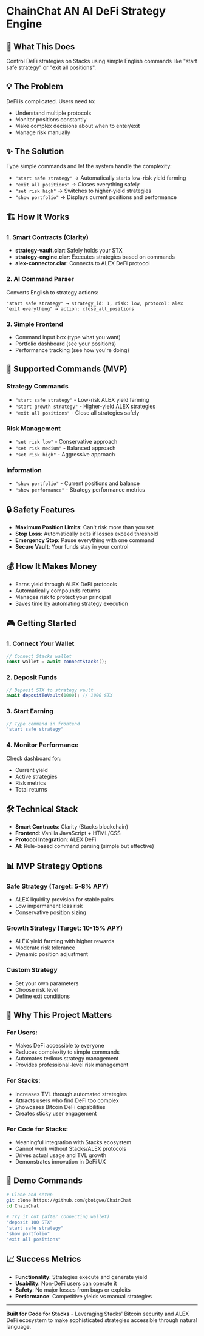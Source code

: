 # ChainChat AN AI DeFi Strategy Engine

## 🎯 What This Does
Control DeFi strategies on Stacks using simple English commands like "start safe strategy" or "exit all positions".

## 💡 The Problem
DeFi is complicated. Users need to:
- Understand multiple protocols
- Monitor positions constantly
- Make complex decisions about when to enter/exit
- Manage risk manually

## ✨ The Solution
Type simple commands and let the system handle the complexity:
- `"start safe strategy"` → Automatically starts low-risk yield farming
- `"exit all positions"` → Closes everything safely
- `"set risk high"` → Switches to higher-yield strategies
- `"show portfolio"` → Displays current positions and performance

## 🏗️ How It Works

### 1. Smart Contracts (Clarity)
- **strategy-vault.clar**: Safely holds your STX
- **strategy-engine.clar**: Executes strategies based on commands
- **alex-connector.clar**: Connects to ALEX DeFi protocol

### 2. AI Command Parser
Converts English to strategy actions:
```
"start safe strategy" → strategy_id: 1, risk: low, protocol: alex
"exit everything" → action: close_all_positions
```

### 3. Simple Frontend
- Command input box (type what you want)
- Portfolio dashboard (see your positions)
- Performance tracking (see how you're doing)

## 🚀 Supported Commands (MVP)

### Strategy Commands
- `"start safe strategy"` - Low-risk ALEX yield farming
- `"start growth strategy"` - Higher-yield ALEX strategies  
- `"exit all positions"` - Close all strategies safely

### Risk Management
- `"set risk low"` - Conservative approach
- `"set risk medium"` - Balanced approach
- `"set risk high"` - Aggressive approach

### Information
- `"show portfolio"` - Current positions and balance
- `"show performance"` - Strategy performance metrics

## 🔒 Safety Features
- **Maximum Position Limits**: Can't risk more than you set
- **Stop Loss**: Automatically exits if losses exceed threshold
- **Emergency Stop**: Pause everything with one command
- **Secure Vault**: Your funds stay in your control

## 💰 How It Makes Money
- Earns yield through ALEX DeFi protocols
- Automatically compounds returns
- Manages risk to protect your principal
- Saves time by automating strategy execution

## 🎮 Getting Started

### 1. Connect Your Wallet
```javascript
// Connect Stacks wallet
const wallet = await connectStacks();
```

### 2. Deposit Funds
```javascript
// Deposit STX to strategy vault
await depositToVault(1000); // 1000 STX
```

### 3. Start Earning
```javascript
// Type command in frontend
"start safe strategy"
```

### 4. Monitor Performance
Check dashboard for:
- Current yield
- Active strategies
- Risk metrics
- Total returns

## 🛠️ Technical Stack
- **Smart Contracts**: Clarity (Stacks blockchain)
- **Frontend**: Vanilla JavaScript + HTML/CSS
- **Protocol Integration**: ALEX DeFi
- **AI**: Rule-based command parsing (simple but effective)

## 📊 MVP Strategy Options

### Safe Strategy (Target: 5-8% APY)
- ALEX liquidity provision for stable pairs
- Low impermanent loss risk
- Conservative position sizing

### Growth Strategy (Target: 10-15% APY)
- ALEX yield farming with higher rewards
- Moderate risk tolerance
- Dynamic position adjustment

### Custom Strategy
- Set your own parameters
- Choose risk level
- Define exit conditions

## 🔮 Why This Project Matters

### For Users:
- Makes DeFi accessible to everyone
- Reduces complexity to simple commands
- Automates tedious strategy management
- Provides professional-level risk management

### For Stacks:
- Increases TVL through automated strategies
- Attracts users who find DeFi too complex
- Showcases Bitcoin DeFi capabilities
- Creates sticky user engagement

### For Code for Stacks:
- Meaningful integration with Stacks ecosystem
- Cannot work without Stacks/ALEX protocols
- Drives actual usage and TVL growth
- Demonstrates innovation in DeFi UX

## 🚀 Demo Commands
```bash
# Clone and setup
git clone https://github.com/gboigwe/ChainChat
cd ChainChat

# Try it out (after connecting wallet)
"deposit 100 STX"
"start safe strategy"
"show portfolio"
"exit all positions"
```

## 📈 Success Metrics
- **Functionality**: Strategies execute and generate yield
- **Usability**: Non-DeFi users can operate it
- **Safety**: No major losses from bugs or exploits
- **Performance**: Competitive yields vs manual strategies

---

**Built for Code for Stacks** - Leveraging Stacks' Bitcoin security and ALEX DeFi ecosystem to make sophisticated strategies accessible through natural language.
